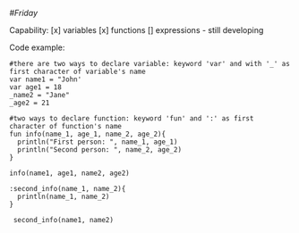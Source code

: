 *#Friday*

Сapability:
[x] variables
[x] functions
[] expressions - still developing 

Code example:
```
#there are two ways to declare variable: keyword 'var' and with '_' as first character of variable's name
var name1 = "John'
var age1 = 18
_name2 = "Jane"
_age2 = 21

#two ways to declare function: keyword 'fun' and ':' as first character of function's name
fun info(name_1, age_1, name_2, age_2){
  println("First person: ", name_1, age_1)
  println("Second person: ", name_2, age_2)
}

info(name1, age1, name2, age2)

:second_info(name_1, name_2){
  println(name_1, name_2)
}
 
 second_info(name1, name2)
```
